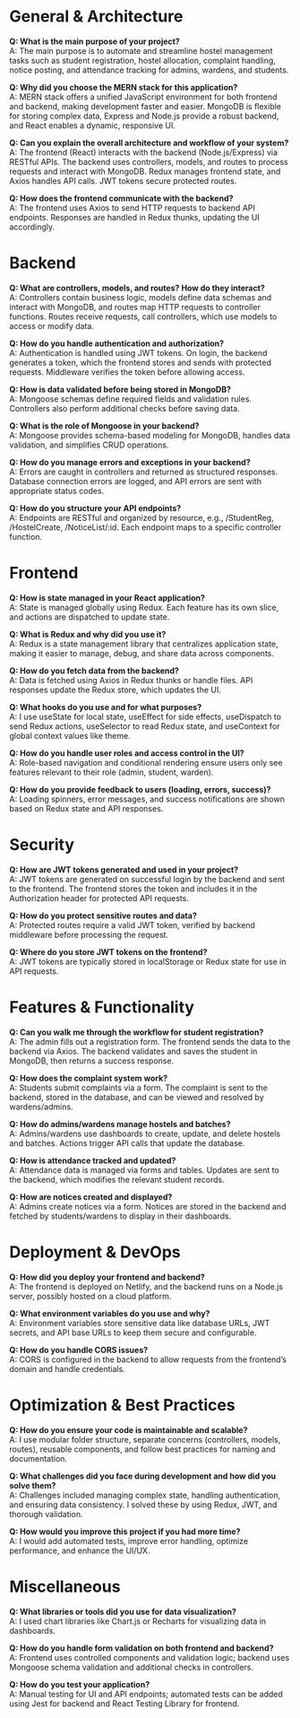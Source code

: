 # General & Architecture

**Q: What is the main purpose of your project?**  
A: The main purpose is to automate and streamline hostel management tasks such as student registration, hostel allocation, complaint handling, notice posting, and attendance tracking for admins, wardens, and students.

**Q: Why did you choose the MERN stack for this application?**  
A: MERN stack offers a unified JavaScript environment for both frontend and backend, making development faster and easier. MongoDB is flexible for storing complex data, Express and Node.js provide a robust backend, and React enables a dynamic, responsive UI.

**Q: Can you explain the overall architecture and workflow of your system?**  
A: The frontend (React) interacts with the backend (Node.js/Express) via RESTful APIs. The backend uses controllers, models, and routes to process requests and interact with MongoDB. Redux manages frontend state, and Axios handles API calls. JWT tokens secure protected routes.

**Q: How does the frontend communicate with the backend?**  
A: The frontend uses Axios to send HTTP requests to backend API endpoints. Responses are handled in Redux thunks, updating the UI accordingly.

# Backend

**Q: What are controllers, models, and routes? How do they interact?**  
A: Controllers contain business logic, models define data schemas and interact with MongoDB, and routes map HTTP requests to controller functions. Routes receive requests, call controllers, which use models to access or modify data.

**Q: How do you handle authentication and authorization?**  
A: Authentication is handled using JWT tokens. On login, the backend generates a token, which the frontend stores and sends with protected requests. Middleware verifies the token before allowing access.

**Q: How is data validated before being stored in MongoDB?**  
A: Mongoose schemas define required fields and validation rules. Controllers also perform additional checks before saving data.

**Q: What is the role of Mongoose in your backend?**  
A: Mongoose provides schema-based modeling for MongoDB, handles data validation, and simplifies CRUD operations.

**Q: How do you manage errors and exceptions in your backend?**  
A: Errors are caught in controllers and returned as structured responses. Database connection errors are logged, and API errors are sent with appropriate status codes.

**Q: How do you structure your API endpoints?**  
A: Endpoints are RESTful and organized by resource, e.g., /StudentReg, /HostelCreate, /NoticeList/:id. Each endpoint maps to a specific controller function.

# Frontend

**Q: How is state managed in your React application?**  
A: State is managed globally using Redux. Each feature has its own slice, and actions are dispatched to update state.

**Q: What is Redux and why did you use it?**  
A: Redux is a state management library that centralizes application state, making it easier to manage, debug, and share data across components.

**Q: How do you fetch data from the backend?**  
A: Data is fetched using Axios in Redux thunks or handle files. API responses update the Redux store, which updates the UI.

**Q: What hooks do you use and for what purposes?**  
A: I use useState for local state, useEffect for side effects, useDispatch to send Redux actions, useSelector to read Redux state, and useContext for global context values like theme.

**Q: How do you handle user roles and access control in the UI?**  
A: Role-based navigation and conditional rendering ensure users only see features relevant to their role (admin, student, warden).

**Q: How do you provide feedback to users (loading, errors, success)?**  
A: Loading spinners, error messages, and success notifications are shown based on Redux state and API responses.

# Security

**Q: How are JWT tokens generated and used in your project?**  
A: JWT tokens are generated on successful login by the backend and sent to the frontend. The frontend stores the token and includes it in the Authorization header for protected API requests.

**Q: How do you protect sensitive routes and data?**  
A: Protected routes require a valid JWT token, verified by backend middleware before processing the request.

**Q: Where do you store JWT tokens on the frontend?**  
A: JWT tokens are typically stored in localStorage or Redux state for use in API requests.

# Features & Functionality

**Q: Can you walk me through the workflow for student registration?**  
A: The admin fills out a registration form. The frontend sends the data to the backend via Axios. The backend validates and saves the student in MongoDB, then returns a success response.

**Q: How does the complaint system work?**  
A: Students submit complaints via a form. The complaint is sent to the backend, stored in the database, and can be viewed and resolved by wardens/admins.

**Q: How do admins/wardens manage hostels and batches?**  
A: Admins/wardens use dashboards to create, update, and delete hostels and batches. Actions trigger API calls that update the database.

**Q: How is attendance tracked and updated?**  
A: Attendance data is managed via forms and tables. Updates are sent to the backend, which modifies the relevant student records.

**Q: How are notices created and displayed?**  
A: Admins create notices via a form. Notices are stored in the backend and fetched by students/wardens to display in their dashboards.

# Deployment & DevOps

**Q: How did you deploy your frontend and backend?**  
A: The frontend is deployed on Netlify, and the backend runs on a Node.js server, possibly hosted on a cloud platform.

**Q: What environment variables do you use and why?**  
A: Environment variables store sensitive data like database URLs, JWT secrets, and API base URLs to keep them secure and configurable.

**Q: How do you handle CORS issues?**  
A: CORS is configured in the backend to allow requests from the frontend’s domain and handle credentials.

# Optimization & Best Practices

**Q: How do you ensure your code is maintainable and scalable?**  
A: I use modular folder structure, separate concerns (controllers, models, routes), reusable components, and follow best practices for naming and documentation.

**Q: What challenges did you face during development and how did you solve them?**  
A: Challenges included managing complex state, handling authentication, and ensuring data consistency. I solved these by using Redux, JWT, and thorough validation.

**Q: How would you improve this project if you had more time?**  
A: I would add automated tests, improve error handling, optimize performance, and enhance the UI/UX.

# Miscellaneous

**Q: What libraries or tools did you use for data visualization?**  
A: I used chart libraries like Chart.js or Recharts for visualizing data in dashboards.

**Q: How do you handle form validation on both frontend and backend?**  
A: Frontend uses controlled components and validation logic; backend uses Mongoose schema validation and additional checks in controllers.

**Q: How do you test your application?**  
A: Manual testing for UI and API endpoints; automated tests can be added using Jest for backend and React Testing Library for frontend.
